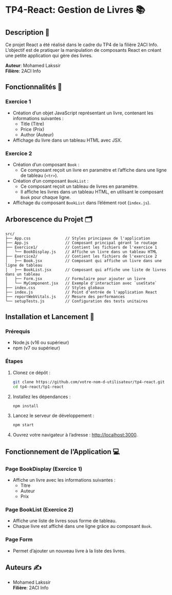 # TP4-React: Gestion de Livres 📚

## Description 📝

Ce projet React a été réalisé dans le cadre du TP4 de la filière 2ACI Info. L’objectif est de pratiquer la manipulation de composants React en créant une petite application qui gère des livres.

**Auteur**: Mohamed Lakssir  
**Filière**: 2ACI Info

## Fonctionnalités 🔧

### Exercice 1

- Création d’un objet JavaScript représentant un livre, contenant les informations suivantes :
  - Title (Titre)
  - Price (Prix)
  - Author (Auteur)
- Affichage du livre dans un tableau HTML avec JSX.

### Exercice 2

- Création d’un composant `Book` :
  - Ce composant reçoit un livre en paramètre et l’affiche dans une ligne de tableau (`<tr>`).
- Création d’un composant `BookList` :
  - Ce composant reçoit un tableau de livres en paramètre.
  - Il affiche les livres dans un tableau HTML, en utilisant le composant `Book` pour chaque ligne.
- Affichage du composant `BookList` dans l’élément root (`index.js`).

## Arborescence du Projet 🗂

```
src/
├── App.css               // Styles principaux de l'application
├── App.js                // Composant principal gérant le routage
├── Exercice1/            // Contient les fichiers de l'exercice 1
│   └── BookDisplay.js    // Affiche un livre dans un tableau HTML
├── Exercice2/            // Contient les fichiers de l'exercice 2
│   ├── Book.jsx          // Composant qui affiche un livre dans une ligne de tableau
│   ├── BookList.jsx      // Composant qui affiche une liste de livres dans un tableau
│   ├── Form.jsx          // Formulaire pour ajouter un livre
│   └── MyComponent.jsx   // Exemple d'interaction avec `useState`
├── index.css             // Styles globaux
├── index.js              // Point d'entrée de l'application React
├── reportWebVitals.js    // Mesure des performances
└── setupTests.js         // Configuration des tests unitaires
```

## Installation et Lancement 🚀

### Prérequis

- Node.js (v16 ou supérieur)
- npm (v7 ou supérieur)

### Étapes

1. Clonez ce dépôt :

   ```bash
   git clone https://github.com/votre-nom-d-utilisateur/tp4-react.git
   cd tp4-react/tp1-react
   ```

2. Installez les dépendances :

   ```bash
   npm install
   ```

3. Lancez le serveur de développement :

   ```bash
   npm start
   ```

4. Ouvrez votre navigateur à l’adresse : [http://localhost:3000](http://localhost:3000).

## Fonctionnement de l’Application 💻

### Page BookDisplay (Exercice 1)

- Affiche un livre avec les informations suivantes :
  - Titre
  - Auteur
  - Prix

### Page BookList (Exercice 2)

- Affiche une liste de livres sous forme de tableau.
- Chaque livre est affiché dans une ligne grâce au composant `Book`.

### Page Form

- Permet d’ajouter un nouveau livre à la liste des livres.

## Auteurs ✍️

- Mohamed Lakssir  
**Filière**: 2ACI Info

